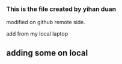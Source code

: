 ### This is the file created by yihan duan

modified on github remote side.

add from my local laptop

## adding some on local
